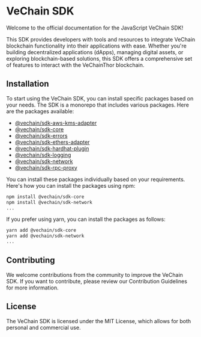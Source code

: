 # VeChain SDK

Welcome to the official documentation for the JavaScript VeChain SDK!

This SDK provides developers with tools and resources to integrate VeChain blockchain functionality into their applications with ease. Whether you're building decentralized applications (dApps), managing digital assets, or exploring blockchain-based solutions, this SDK offers a comprehensive set of features to interact with the VeChainThor blockchain.

## Installation

To start using the VeChain SDK, you can install specific packages based on your needs. The SDK is a monorepo that includes various packages. Here are the packages available:
 - [@vechain/sdk-aws-kms-adapter](https://www.npmjs.com/package/@vechain/sdk-aws-kms-adapter)
 - [@vechain/sdk-core](https://www.npmjs.com/package/@vechain/sdk-core)
 - [@vechain/sdk-errors](https://www.npmjs.com/package/@vechain/sdk-errors)
 - [@vechain/sdk-ethers-adapter](https://www.npmjs.com/package/@vechain/sdk-ethers-adapter)
 - [@vechain/sdk-hardhat-plugin](https://www.npmjs.com/package/@vechain/sdk-hardhat-plugin)
 - [@vechain/sdk-logging](https://www.npmjs.com/package/@vechain/sdk-logging)
 - [@vechain/sdk-network](https://www.npmjs.com/package/@vechain/sdk-network)
 - [@vechain/sdk-rpc-proxy](https://www.npmjs.com/package/@vechain/sdk-rpc-proxy)

You can install these packages individually based on your requirements. Here's how you can install the packages using npm:
``` bash
npm install @vechain/sdk-core
npm install @vechain/sdk-network
...
```
If you prefer using yarn, you can install the packages as follows:
``` bash
yarn add @vechain/sdk-core
yarn add @vechain/sdk-network
...
```

## Contributing

We welcome contributions from the community to improve the VeChain SDK. If you want to contribute, please review our Contribution Guidelines for more information.

## License

The VeChain SDK is licensed under the MIT License, which allows for both personal and commercial use.
